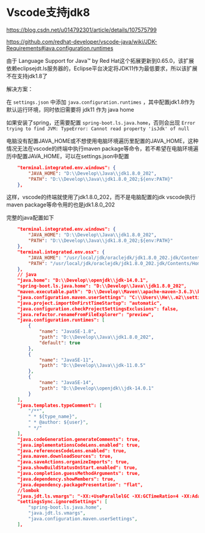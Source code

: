 # Vscode支持jdk8



https://blog.csdn.net/u014792301/article/details/107575799

https://github.com/redhat-developer/vscode-java/wiki/JDK-Requirements#java.configuration.runtimes


由于 Language Support for Java™ by Red Hat这个拓展更新到0.65.0，该扩展依赖eclipsejdt.ls服务器的，Eclipse平台决定将JDK11作为最低要求，所以该扩展不在支持jdk1.8了

解决方案：

在 `settings.json` 中添加 `java.configuration.runtimes` ，其中配置jdk1.8作为默认运行环境，同时依旧需要将 jdk11 作为 java home

如果安装了spring，还需要配置 `spring-boot.ls.java.home`，否则会出现 `Error trying to find JVM: TypeError: Cannot read property 'isJdk' of null`

电脑没有配置JAVA_HOME或不想使用电脑环境遍历里配置的JAVA_HOME，这种情况无法在vscode的终端中执行maven package等命令，若不希望在电脑环境遍历中配置JAVA_HOME，可以在settings.json中配置

```json
    "terminal.integrated.env.windows": {
        "JAVA_HOME": "D:\\Develop\\Java\\jdk1.8.0_202",
		"PATH": "D:\\Develop\\Java\\jdk1.8.0_202;${env:PATH}"
    },
```
这样，vscode的终端就使用了jdk1.8.0_202，而不是电脑配置的jdk
vscode执行maven package等命令用的也是jdk1.8.0_202


完整的java配置如下

```json
    "terminal.integrated.env.windows": {
        "JAVA_HOME": "D:\\Develop\\Java\\jdk1.8.0_202",
        "PATH": "D:\\Develop\\Java\\jdk1.8.0_202;${env:PATH}"
    },
    "terminal.integrated.env.osx": {
        "JAVA_HOME": "/usr/local/jdk/oraclejdk/jdk1.8.0_202.jdk/Contents/Home",
        "PATH": "/usr/local/jdk/oraclejdk/jdk1.8.0_202.jdk/Contents/Home:$PATH"
    },
    // java
    "java.home": "D:\\Develop\\openjdk\\jdk-14.0.1",
    "spring-boot.ls.java.home": "D:\\Develop\\Java\\jdk1.8.0_202",
    "maven.executable.path": "D:\\Develop\\Maven\\apache-maven-3.6.3\\bin\\mvn.cmd",
    "java.configuration.maven.userSettings": "C:\\Users\\He\\.m2\\settings.xml",
    "java.project.importOnFirstTimeStartup": "automatic",
    "java.configuration.checkProjectSettingsExclusions": false,
    "java.refactor.renameFromFileExplorer": "preview",
    "java.configuration.runtimes": [
        {
            "name": "JavaSE-1.8",
            "path": "D:\\Develop\\Java\\jdk1.8.0_202",
            "default": true
        },
        {
            "name": "JavaSE-11",
            "path": "D:\\Develop\\Java\\jdk-11.0.5"
        },
        {
            "name": "JavaSE-14",
            "path": "D:\\Develop\\openjdk\\jdk-14.0.1"
        }
    ],
    "java.templates.typeComment": [
        "/**",
        " * ${type_name}",
        " * @author: ${user}",
        " */"
    ],
    "java.codeGeneration.generateComments": true,
    "java.implementationsCodeLens.enabled": true,
    "java.referencesCodeLens.enabled": true,
    "java.maven.downloadSources": true,
    "java.saveActions.organizeImports": true,
    "java.showBuildStatusOnStart.enabled": true,
    "java.completion.guessMethodArguments": true,
    "java.dependency.showMembers": true,
    "java.dependency.packagePresentation": "flat",
    //lombok
    "java.jdt.ls.vmargs": "-XX:+UseParallelGC -XX:GCTimeRatio=4 -XX:AdaptiveSizePolicyWeight=90 -Dsun.zip.disableMemoryMapping=true -Xmx1G -Xms100m -javaagent:\"c:\\Users\\He\\.vscode\\extensions\\gabrielbb.vscode-lombok-1.0.1\\server\\lombok.jar\"",
    "settingsSync.ignoredSettings": [
        "spring-boot.ls.java.home",
        "java.jdt.ls.vmargs",
        "java.configuration.maven.userSettings",
    ],
```
